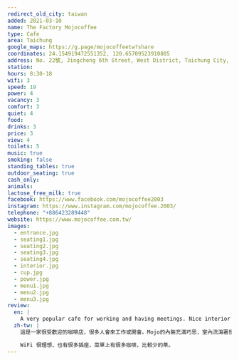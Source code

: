 ```yaml
---
redirect_old_city: taiwan
added: 2021-03-10
name: The Factory Mojocoffee
type: Cafe
area: Taichung
google_maps: https://g.page/mojocoffeetw?share
coordinates: 24.154919472551352, 120.65709523910805
address: No. 22號, Jingcheng 6th Street, West District, Taichung City, 403
station: 
hours: 8:30-18
wifi: 3
speed: 19
power: 4
vacancy: 3
comfort: 3
quiet: 4
food: 
drinks: 3
price: 3
view: 4
toilets: 5
music: true
smoking: false
standing_tables: true
outdoor_seating: true
cash_only: 
animals: 
lactose_free_milk: true
facebook: https://www.facebook.com/mojocoffee2003
instagram: https://www.instagram.com/mojocoffee.2003/
telephone: "+886423289448"
website: https://www.mojocoffee.com.tw/
images:
  - entrance.jpg
  - seating1.jpg
  - seating2.jpg
  - seating3.jpg
  - seating4.jpg
  - interior.jpg
  - cup.jpg
  - power.jpg
  - menu1.jpg
  - menu2.jpg
  - menu3.jpg
review:
  en: |
    A very popular cafe for working and having meetings. Nice interior and soft jazz background music, which gives the place a good vibe. There are several seating options, including a small outdoor seating area. Personally I like the bar seats, although it's not very comfortable to sit there for a long time. Decent WiFi and plenty of power outlets. The menu has many options for coffee but unfortunately the tea selection is quite small. One tip is to arrive early to get a good seat, since it can get quite busy even on a weekday.
  zh-tw: |
    這是一家很受歡迎的咖啡店，很多人會來工作或開會。Mojo的內裝充滿巧思，室內流瀉著慢板爵士樂，很襯整個空間的氛圍。這裡有很多種座位，包含一處小型戶外空間，一如以往，我喜歡可以享受個人時光的吧台桌，即便椅子沒有那麼舒適。建議提早來佔位置，因為這裡即便在週末也很容易爆滿。

    WiFi 很理想，也有很多插座，菜單上有很多咖啡，比較少的茶。
---
```

